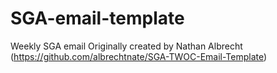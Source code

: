 # SGA-email-template
Weekly SGA email Originally created by Nathan Albrecht (https://github.com/albrechtnate/SGA-TWOC-Email-Template)
